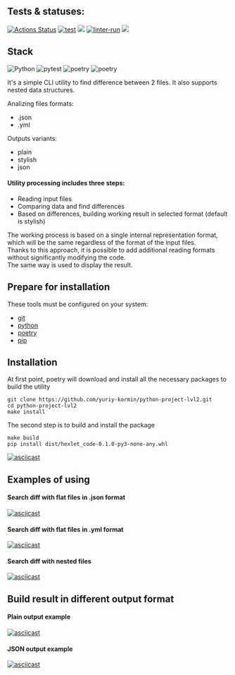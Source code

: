 ## Tests & statuses:
[![Actions Status](https://github.com/yuriy-kormin/python-project-lvl2/workflows/hexlet-check/badge.svg)](https://github.com/yuriy-kormin/python-project-lvl2/actions)
[![test](https://github.com/yuriy-kormin/python-project-lvl2/actions/workflows/tests.yml/badge.svg)](https://github.com/yuriy-kormin/python-project-lvl2/actions/workflows/tests.yml)
<a href="https://codeclimate.com/github/yuriy-kormin/python-project-lvl2/test_coverage"><img src="https://api.codeclimate.com/v1/badges/7f241587067d2985f1dc/test_coverage" /></a>
[![linter-run](https://github.com/yuriy-kormin/python-project-lvl2/actions/workflows/linter-run.yml/badge.svg)](https://github.com/yuriy-kormin/python-project-lvl2/actions/workflows/linter-run.yml)
<a href="https://codeclimate.com/github/yuriy-kormin/python-project-lvl2/maintainability"><img src="https://api.codeclimate.com/v1/badges/7f241587067d2985f1dc/maintainability" /></a>

## Stack
![Python](https://img.shields.io/badge/python-blue?style=plastic)
![pytest](https://img.shields.io/badge/pytest-success?style=plastic)
![poetry](https://img.shields.io/badge/poetry-blueviolet?style=plastic)
![poetry](https://img.shields.io/badge/argparse-lightgrey?style=plastic)



It's a simple CLI utility to find difference between 2 files. It also supports nested data structures.

Analizing files formats:  
  - .json 
  - .yml 

 Outputs variants: 
  - plain
  - stylish
  - json

#### Utility processing includes three steps:
  - Reading input files
  - Comparing data and find differences
  - Based on differences, building working result in selected format (default is stylish) 

The working process is based on a single internal representation format, which will be the same regardless of the format of the input files.  
Thanks to this approach, it is possible to add additional reading formats without significantly modifying the code.  
The same way is used to display the result.

## Prepare for installation
These tools must be configured on your system:
 - [git](https://github.com/git-guides/install-git)
 - [python](https://www.python.org/)
 - [poetry](https://python-poetry.org/docs/)
 - [pip](https://pip.pypa.io/en/stable/)

## Installation
At first point, poetry will download and install all the necessary packages to build the utility

    git clone https://github.com/yuriy-kormin/python-project-lvl2.git
    cd python-project-lvl2
    make install

The second step is to build and install the package

    make build
    pip install dist/hexlet_code-0.1.0-py3-none-any.whl

[![asciicast](https://asciinema.org/a/508199.svg)](https://asciinema.org/a/508199)

## Examples of using
#### Search diff with flat files in .json format
[![asciicast](https://asciinema.org/a/508190.svg)](https://asciinema.org/a/508190)
#### Search diff with flat files in .yml format
[![asciicast](https://asciinema.org/a/508194.svg)](https://asciinema.org/a/508194)
#### Search diff with nested files
[![asciicast](https://asciinema.org/a/508202.svg)](https://asciinema.org/a/508202)

## Build result in different output format

#### Plain output example
[![asciicast](https://asciinema.org/a/508203.svg)](https://asciinema.org/a/508203)
#### JSON output example
[![asciicast](https://asciinema.org/a/508205.svg)](https://asciinema.org/a/508205)
